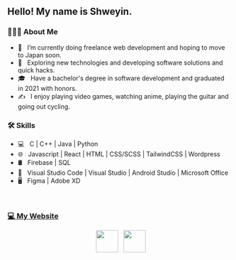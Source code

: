 <h2> Hello! My name is Shweyin. </h2>

<h3> 👨🏻‍💻 About Me </h3>

- 🔭 &nbsp; I’m currently doing freelance web development and hoping to move to Japan soon.
- 🤔 &nbsp; Exploring new technologies and developing software solutions and quick hacks.
- 🎓 &nbsp; Have a bachelor's degree in software development and graduated in 2021 with honors.
- ✍️ &nbsp; I enjoy playing video games, watching anime, playing the guitar and going out cycling.

<h3>🛠 Skills</h3>

- 💻 &nbsp; C | C++ | Java | Python  
- 🌐 &nbsp; Javascript | React | HTML | CSS/SCSS | TailwindCSS | Wordpress
- 🛢 &nbsp; Firebase | SQL
- 🔧 &nbsp; Visual Studio Code | Visual Studio | Android Studio | Microsoft Office
- 🖥 &nbsp; Figma | Adobe XD
<br>
<h3> <a href="https://shweyin.com" target="_blank" rel="noopener noreferrer">💻 My Website<a/></h3>


<p align="center">
&nbsp; <a href="https://www.linkedin.com/in/shweyin-than-656153130/" target="_blank" rel="noopener noreferrer"><img src="https://img.icons8.com/plasticine/100/000000/linkedin.png" width="50" /></a>
&nbsp; <a href="mailto:shweyin@gmail.com" target="_blank" rel="noopener noreferrer"><img src="https://img.icons8.com/plasticine/100/000000/gmail.png"  width="50" /></a>
</p>
